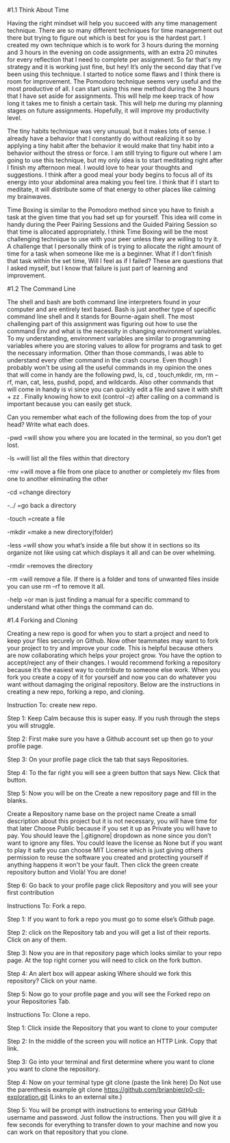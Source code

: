 #1.1 Think About Time

Having the right mindset will help you succeed with any time management technique. There are so many different techniques for time management out there but trying to figure out which is best for you is the hardest part. I created my own technique which is to work for 3 hours during the morning and 3 hours in the evening on code assignments, with an extra 20 minutes for every reflection that I need to complete per assignment. So far that's my strategy and it is working just fine, but hey! It’s only the second day that I’ve been using this technique. I started to notice some flaws and I think there is room for improvement. The Pomodoro technique seems very useful and the most productive of all. I can start using this new method during the 3 hours that I have set aside for assignments. This will help me keep track of how long it takes me to finish a certain task. This will help me during my planning stages on future assignments. Hopefully, it will improve my productivity level.

The tiny habits technique was very unusual, but it makes lots of sense. I already have a behavior that I constantly do without realizing it so by applying a tiny habit after the behavior it would make that tiny habit into a behavior without the stress or force. I am still trying to figure out where I am going to use this technique, but my only idea is to start meditating right after I finish my afternoon meal. I would love to hear your thoughts and suggestions. I think after a good meal your body begins to focus all of its energy into your abdominal area making you feel tire. I think that if I start to meditate, it will distribute some of that energy to other places like calming my brainwaves.

Time Boxing is similar to the Pomodoro method since you have to finish a task at the given time that you had set up for yourself. This idea will come in handy during the Peer Pairing Sessions and the Guided Pairing Session so that time is allocated appropriately. I think Time Boxing will be the most challenging technique to use with your peer unless they are willing to try it. A challenge that I personally think of is trying to allocate the right amount of time for a task when someone like me is a beginner. What if I don’t finish that task within the set time, Will I feel as if I failed? These are questions that I asked myself, but I know that failure is just part of learning and improvement.

#1.2 The Command Line

The shell and bash are both command line interpreters found in your computer and are entirely text based. Bash is just another type of specific command line shell and it stands for Bourne-again shell. The most challenging part of this assignment was figuring out how to use the command Env and what is the necessity in changing environment variables. To my understanding, environment variables are similar to programming variables where you are storing values to allow for programs and task to get the necessary information. Other than those commands, I was able to understand every other command in the crash course. Even though I probably won't be using all the useful commands in my opinion the ones that will come in handy are the following pwd, ls, cd , touch,mkdir, rm, rm –rf, man, cat, less, pushd,  popd, and wildcards. Also other commands that will come in handy is vi since you can quickly edit a file and save it with shift + zz . Finally knowing how to exit (control –z) after calling on a command is important because you can easily get stuck.

Can you remember what each of the following does from the top of your head? Write what each does.

-pwd =will show you where you are located in the terminal, so you don’t get lost.

-ls =will list all the files within that directory

-mv =will move a file from one place to another or completely mv files from one to another eliminating the other

-cd =change directory

-../ =go back a directory

-touch =create a file

-mkdir =make a new directory(folder)

-less =will show you what’s inside a file but show it in sections so its organize not like using cat which displays it all and can be over whelming.

-rmdir =removes the directory

-rm =will remove a file. If there is a folder and tons of unwanted files inside you can use rm –rf to remove it all.

-help =or man is just finding a manual for a specific command to understand what other things the command can do.

 

#1.4 Forking and Cloning

Creating a new repo is good for when you to start a project and need to keep your files securely on Github. Now other teammates may want to fork your project to try and improve your code. This is helpful because others are now collaborating which helps your project grow. You have the option to accept/reject any of their changes. I would recommend forking a repository because it’s the easiest way to contribute to someone else work. When you fork you create a copy of it for yourself and now you can do whatever you want without damaging the original repository. Below are the instructions in creating a new repo, forking a repo, and cloning.

 

 

Instruction To: create new repo.

 

Step 1: Keep Calm because this is super easy. If you rush through the steps you will struggle.

 

Step 2: First make sure you have a Github account set up then go to your profile page.

 

Step 3: On your profile page click the tab that says Repositories.

 

Step 4: To the far right you will see a green button that says New. Click that button.

 

Step 5: Now you will be on the Create a new repository page and fill in the blanks.

Create a Repository name base on the project name
Create a small description about this project but it is not necessary, you will have time for that later
Choose Public because if you set it up as Private you will have to pay.
You should leave the |.gitignore| dropdown as none since you don’t want to ignore any files.
You could leave the license as None but if you want to play it safe you can choose MIT License which is just giving others permission to reuse the software you created and protecting yourself if anything happens it won't be your fault.
Then click the green create repository button and Violà! You are done!
 

Step 6: Go back to your profile page click Repository and you will see your first contribution

 

Instructions To: Fork a repo.

 

Step 1: If you want to fork a repo you must go to some else’s Github page.

 

Step 2: click on the Repository tab and you will get a list of their reports. Click on any of them.

 

Step 3: Now you are in that repository page which looks similar to your repo page. At the top right corner you will need to click on the fork button.

 

Step 4: An alert box will appear asking Where should we fork this repository? Click on your name.

Step 5: Now go to your profile page and you will see the Forked repo on your Repositories Tab.

 

Instructions To: Clone a repo.

 

Step 1: Click inside the Repository that you want to clone to your computer

 

Step 2: In the middle of the screen you will notice an HTTP Link. Copy that link.

 

Step 3: Go into your terminal and first determine where you want to clone you want to clone the repository.

 

Step 4: Now on your terminal type git clone (paste the link here) Do Not use the parenthesis example git clone https://github.com/brianbier/p0-cli-exploration.git (Links to an external site.)

 

Step 5: You will be prompt with instructions to entering your GitHub username and password. Just follow the instructions. Then you will give it a few seconds for everything to transfer down to your machine and now you can work on that repository that you clone.
